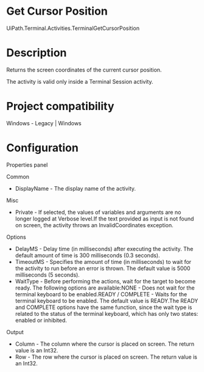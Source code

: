 ﻿# Get Cursor Position

UiPath.Terminal.Activities.TerminalGetCursorPosition

# Description

Returns the screen coordinates of the current cursor position.

The activity is valid only inside a Terminal Session activity.

# Project compatibility

Windows - Legacy | Windows

# Configuration

Properties panel

Common

* DisplayName - The display name of the activity.

Misc

* Private - If selected, the values of variables and arguments are no longer logged at Verbose level.If the text provided as input is not found on screen, the activity throws an InvalidCoordinates exception.

Options

* DelayMS - Delay time (in milliseconds) after executing the activity. The default amount of time is 300 milliseconds (0.3 seconds).
* TimeoutMS - Specifies the amount of time (in milliseconds) to wait for the activity to run before an error is thrown. The default value is 5000 milliseconds (5 seconds).
* WaitType - Before performing the actions, wait for the target to become ready. The following options are available:NONE - Does not wait for the terminal keyboard to be enabled.READY / COMPLETE - Waits for the terminal keyboard to be enabled. The default value is READY.The READY and COMPLETE options have the same function, since the wait type is related to the status of the terminal keyboard, which has only two states: enabled or inhibited.

Output

* Column - The column where the cursor is placed on screen. The return value is an Int32.
* Row - The row where the cursor is placed on screen. The return value is an Int32.
